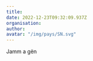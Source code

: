 ```yaml
---
title: 
date: 2022-12-23T09:32:09.937Z
organisation: 
author: 
avatar: "/img/pays/SN.svg"
---
```


Jamm a gën
